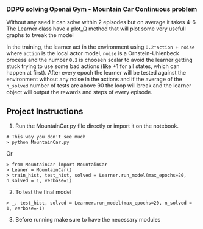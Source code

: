 ### DDPG solving Openai Gym - Mountain Car Continuous problem

Without any seed it can solve within 2 episodes but on average it takes 4-6
The Learner class have a plot_Q method that will plot some very usefull graphs to tweak the model

In the training, the learner act in the environment using `0.2*action + noise` where `action` is the local actor model, `noise` is a Ornstein-Uhlenbeck process and the number `0.2` is choosen scalar to avoid the learner getting
stuck trying to use some bad actions (like +1 for all states, which can happen at first). After every epoch
the learner will be tested against the environment without any noise in the actions and if the average of the 
`n_solved` number of tests are above 90 the loop will break and the learner object will output the rewards and
steps of every episode.


## Project Instructions

1. Run the MountainCar.py file directly or import it on the notebook.

```
# This way you don't see much
> python MountainCar.py 
```

Or

```
> from MountainCar import MountainCar
> Leaner = MountainCar()
> train_hist, test_hist, solved = Learner.run_model(max_epochs=20, n_solved = 1, verbose=1)

```

2. To test the final model

```
> _, test_hist, solved = Learner.run_model(max_epochs=20, n_solved = 1, verbose=-1)
```

3. Before running make sure to have the necessary modules

